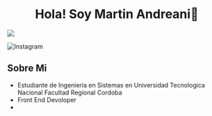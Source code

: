 <div align='center'>
<h1 align= 'center' >Hola! Soy Martin Andreani👋</h1>
</div>
<img src='https://imgur.com/yrcWC3C.png'>

![Instagram](https://www.instagram.com/tincho_andreani)

## Sobre Mi

- Estudiante de Ingenieria en Sistemas en Universidad Tecnologica Nacional Facultad Regional Cordoba
- Front End Devoloper
-
